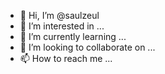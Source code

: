 - 👋 Hi, I’m @saulzeul
- 👀 I’m interested in ...
- 🌱 I’m currently learning ...
- 💞️ I’m looking to collaborate on ...
- 📫 How to reach me ...

<!---
saulzeul/saulzeul is a ✨ special ✨ repository because its `README.md` (this file) appears on your GitHub profile.
You can click the Preview link to take a look at your changes.
--->
